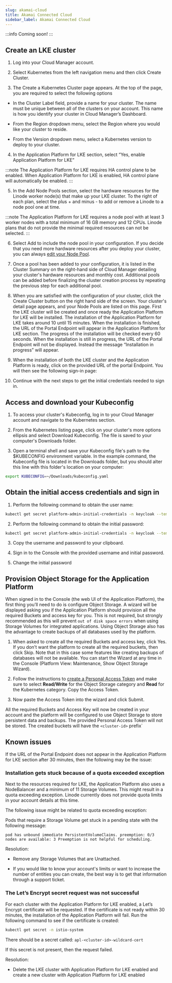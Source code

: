 ```yaml
---
slug: akamai-cloud
title: Akamai Connected Cloud
sidebar_label: Akamai Connected Cloud
---
```


:::info
Coming soon!
:::

## Create an LKE cluster

1. Log into your Cloud Manager account.

2. Select Kubernetes from the left navigation menu and then click Create Cluster.


3. The Create a Kubernetes Cluster page appears. At the top of the page, you are required to select the following options


- In the Cluster Label field, provide a name for your cluster. The name must be unique between all of the clusters on your account. This name is how you identify your cluster in Cloud Manager’s Dashboard.


- From the Region dropdown menu, select the Region where you would like your cluster to reside.


- From the Version dropdown menu, select a Kubernetes version to deploy to your cluster.


4. In the Application Platform for LKE section, select “Yes, enable Application Platform for LKE”

:::note 
The Application Platform for LKE requires HA control plane to be enabled. When Application Platform for LKE is enabled, HA control plane will automatically be enabled.
:::

5. In the Add Node Pools section, select the hardware resources for the Linode worker node(s) that make up your LKE cluster. To the right of each plan, select the plus + and minus - to add or remove a Linode to a node pool one at time.

:::note 
The Application Platform for LKE requires a node pool with at least 3 worker nodes with a total minimum of 16 GB memory and 12 CPUs. Linode plans that do not provide the minimal required resources can not be selected.
:::

6. Select Add to include the node pool in your configuration. If you decide that you need more hardware resources after you deploy your cluster, you can always [edit your Node Pool](https://techdocs.akamai.com/cloud-computing/docs/manage-nodes-and-node-pools).

7. Once a pool has been added to your configuration, it is listed in the Cluster Summary on the right-hand side of Cloud Manager detailing your cluster's hardware resources and monthly cost. Additional pools can be added before finalizing the cluster creation process by repeating the previous step for each additional pool.

8. When you are satisfied with the configuration of your cluster, click the Create Cluster button on the right hand side of the screen. Your cluster's detail page appears, and your Node Pools are listed on this page. First the LKE cluster will be created and once ready the Application Platform for LKE will be installed. The installation of the Application Platform for LKE takes around 10 until 15 minutes. When the installation is finished, the URL of the Portal Endpoint will appear in the Application Platform for LKE section. The progress of the installation will be checked every 60 seconds. When the installation is still in progress, the URL of the Portal Endpoint will not be displayed. Instead the message “Installation in progress” will appear.


9. When the installation of both the LKE cluster and the Application Platform is ready, click on the provided URL of the portal Endpoint. You will then see the following sign-in page:

10. Continue with the next steps to get the initial credentials needed to sign in.

## Access and download your Kubeconfig

1. To access your cluster's Kubeconfig, log in to your Cloud Manager account and navigate to the Kubernetes section.

2. From the Kubernetes listing page, click on your cluster's more options ellipsis and select Download Kubeconfig. The file is saved to your computer's Downloads folder.

3. Open a terminal shell and save your Kubeconfig file's path to the $KUBECONFIG environment variable. In the example command, the Kubeconfig file is located in the Downloads folder, but you should alter this line with this folder's location on your computer:

```bash
export KUBECONFIG=~/Downloads/kubeconfig.yaml
```

## Obtain the initial access credentials and sign in

1. Perform the following command to obtain the user name:

```bash
kubectl get secret platform-admin-initial-credentials -n keycloak --template={{.data.username}} | base64 -d
```

2. Perform the following command to obtain the initial password:

```bash
kubectl get secret platform-admin-initial-credentials -n keycloak --template={{.data.password}} | base64 -d
```

3. Copy the username and password to your clipboard.

4. Sign in to the Console with the provided username and initial password.

5. Change the initial password

## Provision Object Storage for the Application Platform

When signed in to the Console (the web UI of the Application Platform), the first thing you’ll need to do is configure Object Storage. A wizard will be displayed asking you if the Application Platform should provision all the required Buckets and access key for you. This is not required, but strongly recommended as this will prevent `out of disk space errors` when using Storage Volumes for integrated applications. Using Object Storage also has the advantage to create backups of all databases used by the platform.

1. When asked to create all the required Buckets and access key, click Yes. If you don’t want the platform to create all the required buckets, then click Skip. Note that in this case some features like creating backups of databases will not be available. You can start the Wizard at any time in the Console (Platform View: Maintenance, Show Object Storage Wizard). 

2. Follow the instructions to [create a Personal Access Token](https://techdocs.akamai.com/linode-api/reference/get-started#personal-access-tokens) and make sure to select **Read/Write** for the Object Storage category and **Read** for the Kubernetes category. Copy the Access Token.

3. Now paste the Access Token into the wizard and click Submit.

All the required Buckets and Access Key will now be created in your account and the platform will be configured to use Object Storage to store persistent data and backups. The provided Personal Access Token will not be stored. The created buckets will have the `<cluster-id>` prefix`

## Known issues

If the URL of the Portal Endpoint does not appear in the Application Platform for LKE section after 30 minutes, then the following may be the issue:

### Installation gets stuck because of a quota exceeded exception

Next to the resources required for LKE, the Application Platform also uses a NodeBalancer and a minimum of 11 Storage Volumes. This might result in a quota exceeding exception. Linode currently does not provide quota limits in your account details at this time.

The following issue might be related to quota exceeding exception:

Pods that require a Storage Volume get stuck in a pending state with the following message:

`pod has unbound immediate PersistentVolumeClaims. preemption: 0/3 nodes are available: 3 Preemption is not helpful for scheduling.`

Resolution: 

- Remove any Storage Volumes that are Unattached.

- If you would like to know your account's limits or want to increase the number of entities you can create, the best way is to get that information through a support ticket.

### The Let’s Encrypt secret request was not successful
For each cluster with the Application Platform for LKE enabled, a Let’s Encrypt certificate will be requested. If the certificate is not ready within 30 minutes, the installation of the Application Platform will fail. Run the following command to see if the certificate is created:

```bash
kubectl get secret -n istio-system
```

There should be a secret called: `apl-<cluster-id>-wildcard-cert`

If this secret is not present, then the request failed.

Resolution:

- Delete the LKE cluster with Application Platform for LKE enabled and create a new cluster with Application Platform for LKE enabled
